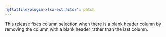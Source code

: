 ```yaml
---
'@flatfile/plugin-xlsx-extractor': patch
---
```


This release fixes column selection when there is a blank header column by removing the column with a blank header rather than the last column.
